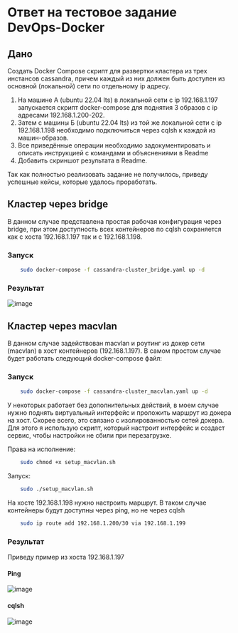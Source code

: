 # Ответ на тестовое задание DevOps-Docker
## Дано
Создать Docker Compose скрипт для развертки кластера из трех инстансов cassandra, причем каждый из них должен быть доступен из основной (локальной) сети по отдельному ip адресу.

1. На машине А (ubuntu 22.04 lts) в локальной сети с ip 192.168.1.197 запускается скрипт docker-compose для поднятия 3 образов с ip адресами 192.168.1.200-202.
2. Затем с машины Б (ubuntu 22.04 lts) из той же локальной сети с ip 192.168.1.198 необходимо подключиться через cqlsh к каждой из машин-образов.
3. Все приведённые операции необходимо задокументировать и описать инструкцией с командами и объяснениями в Readme
4. Добавить скриншот результата в Readme.

Так как полностью реализовать задание не получилось, приведу успешные кейсы, которые удалось проработать.
## Кластер через bridge
В данном случае представлена простая рабочая конфигурация через bridge, при этом доступность всех контейнеров по cqlsh сохраняется как с хоста 192.168.1.197 так и с 192.168.1.198.

### Запуск
```sh
    sudo docker-compose -f cassandra-cluster_bridge.yaml up -d
```

### Результат
![image](https://github.com/user-attachments/assets/0a47790b-88ad-4e20-8b3b-015ac48d7208)

## Кластер через macvlan
В данном случае задействован macvlan и роутинг из докер сети (macvlan) в хост контейнеров (192.168.1.197).
В самом простом случае будет работать следующий docker-compose файл:

### Запуск
```sh
    sudo docker-compose -f cassandra-cluster_macvlan.yaml up -d
```
У некоторых работает без дополнительных действий, в моем случае нужно поднять виртуальный интерфейс и проложить маршрут из докера на хост. Скорее всего, это связано с изолированностью сетей докера.
Для этого я использую скрипт, который настроит интерфейс и создаст сервис, чтобы настройки не сбили при перезагрузке.

Права на исполнение:
```sh
    sudo chmod +x setup_macvlan.sh
```
Запуск:
```sh
    sudo ./setup_macvlan.sh
```

На хосте 192.168.1.198 нужно настроить маршрут. В таком случае контейнеры будут доступны через ping, но не через cqlsh

```sh
    sudo ip route add 192.168.1.200/30 via 192.168.1.199
```

### Результат
Приведу пример из хоста 192.168.1.197
#### Ping
![image](https://github.com/user-attachments/assets/f1d2d4ff-b69d-4752-b685-45dfd68ca860)

#### cqlsh
![image](https://github.com/user-attachments/assets/f94a2d82-2517-4093-a7cf-739024b558f7)
